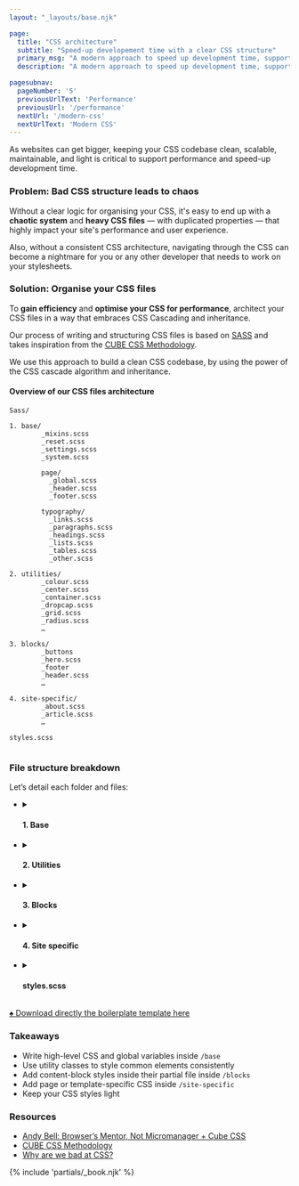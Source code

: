 ```yaml
---
layout: "_layouts/base.njk" 

page:
  title: "CSS architecture"
  subtitle: "Speed-up developement time with a clear CSS structure"
  primary_msg: "A modern approach to speed up development time, support performance, scalability and maintainability."
  description: "A modern approach to speed up development time, support performance, scalability and maintainability."

pagesubnav:
  pageNumber: '5'
  previousUrlText: 'Performance'
  previousUrl: '/performance'
  nextUrl: '/modern-css'
  nextUrlText: 'Modern CSS'
---
```


As websites can get bigger, keeping your CSS codebase clean, scalable, maintainable, and light is critical to support performance and speed-up development time.

### Problem: Bad CSS structure leads to chaos

Without a clear logic for organising your CSS, it's easy to end up with a **chaotic system** and **heavy CSS files** — with duplicated properties — that highly impact your site's performance and user experience.

Also, without a consistent CSS architecture, navigating through the CSS can become a nightmare for you or any other developer that needs to work on your stylesheets.

### Solution: Organise your CSS files

To **gain efficiency** and **optimise your CSS for performance**, architect your CSS files in a way that embraces CSS Cascading and inheritance.

Our process of writing and structuring CSS files is based on [SASS](https://sass-lang.com/) and takes inspiration from the [CUBE CSS Methodology](https://cube.fyi/).

We use this approach to build a clean CSS codebase, by using the power of the CSS cascade algorithm and inheritance.

#### Overview of our CSS files architecture

 <pre class="code-block"><code>Sass/
        
1. base/
        _mixins.scss
        _reset.scss
        _settings.scss
        _system.scss
        
        page/
          _global.scss
          _header.scss
          _footer.scss
        
        typography/
          _links.scss
          _paragraphs.scss
          _headings.scss
          _lists.scss
          _tables.scss
          _other.scss
          
2. utilities/
        _colour.scss
        _center.scss
        _container.scss
        _dropcap.scss
        _grid.scss
        _radius.scss
        …
        
3. blocks/
        _buttons
        _hero.scss
        _footer
        _header.scss
        …
        
4. site-specific/
        _about.scss
        _article.scss
        …
        
styles.scss

</code></pre>

<h3>File structure breakdown</h3>

<p>Let’s detail each folder and files:</p>

<ul class="[ tab-items ][ flow l-rs ]">
<li class="flow">
  <details class="[ tab-item ][ flow ]">
   <summary class="bg-primary-color"> <h4 class="h5 subtitle">1. Base</h4></summary>   
  
  <header class="flow">
      
  <p><strong>This layer includes the high-level CSS rules, the foundation styles and global custom properties variables of the design.</strong></p>
  </header>
  
  <h5 class="text-primary-color">_settings.scss:</h5>
  <p>This file contains the global variables for foundation styles of the website<em>(e.g. spacing, color, typography…).</em></p>

  <h5 class="text-primary-color">_mixings.scss</h5>
  
  <p>This file includes chunks of reusable CSS rules like media query breakpoints or a rule for specifying static font sizes.</p>
  
  <h5 class="text-primary-color">_reset.scss</h5>
  
  <p>This file contains the <a href="https://andy-bell.co.uk/a-modern-css-reset/">Modern CSS Reset file</a> from Andy Bell to reset the default browsers’ styles and avoid any inconsistencies across different browsers.</p>
  
  <h5 class="text-primary-color">_system.scss</h5>
  
  <p>This file contains all the CSS rules required to adjust the styles of the admin interface of your website.</p> 
  
  <h5 class="text-primary-color">page/</h5>
  
  <p>This folder contains page global, header and footer layout styles. These rules are organised under the following partial files:</p>
   
  <ul class="content-list">
  <li>_global.scss</li>
  <li>_header.scss</li>
  <li>_footer.scss</li>
  </ul>
  
  <h5 class="text-primary-color">typography/</h5>
  
  <p>This folder contains partial files with CSS rules of common typographic elements such as <em>paragraphs, links or headings</em>.</p>
    
  <ul class="content-list">
  <li>_links.scss</li>
  <li>_paragraphs.scss</li>
  <li>_headings.scss</li>
  <li>_lists.scss</li>
  <li>_tables.scss</li>
  <li>_other.scss</li>
  </ul>
  
</li>


<li class="flow">
  <details  class="[ tab-item ][ flow ]">
   <summary class="bg-primary-color"> <h4 class="[ subtitle ][ h5 ]">2. Utilities</h4></summary>   
  
  
  <header class="flow">
    
   <p><strong>This layer includes a list of helper classes that consist of a single CSS rule or a group of related CSS rules useful to style multiple elements consistently and quickly.</strong></p>

  </header>
  
  <p>To avoid repeating CSS rules, we use utility classes when appropriate to style HTML elements consistently.</p>
  
  <p>Utility classes can contain a single property or a group of related CSS properties to define text colors, background colours, border radius, drop caps, borders or any other reusable style.</p>

</li>

<li class="flow">
  <details  class="[ tab-item ][ flow ]">
   <summary class="bg-primary-color"> <h4 class="[ subtitle ][ h5 ]">3. Blocks</h4></summary>   
  
  
  <header class="flow">
    
    <p><strong>This layer contains files with specific CSS rules for each Building blocks that compose the layout.</strong></p>
  
  </header>
  
  <p>Blocks refer to a simple UI element like a button or a group of UI elements like a card, hero section or menu. The CSS rules are applied using the parent block class.</p>
  
  <p>The benefit of styling a component using the block class is that the block will maintain its original style, regardless of the context it's placed in.</p>
    
</li>

<li class="flow">
  <details class="[ tab-item ][ flow ]">
   <summary class="bg-primary-color"> <h4 class="[ subtitle ][ h5 ]">4. Site specific</h4></summary>   
 
  <header class="flow">
    
  <p><strong>This layer contains the CSS rules applied with the parent body class to style specific page—or content type layouts.</strong></p>

  </header>
  
  <p>This folder contains the partials files of individual pages, content-types or templates, including their specific CSS rules required to adjust/override the layout styles.</p> 

</li>

<li class="flow">
  <details class="[ tab-item ][ flow ]">
   <summary class="bg-primary-color"> <h4 class="[ subtitle ][ h5 ]">styles.scss</h4></summary>   
  
  
  <header class="flow">
    
  <p><strong>This file includes the imported partials to generate the final <code class="code">style.css</code> file.</strong></p>

  </header>
  
  <p>The <code class="code">style.scss</code> file is the source file where we import the required <code class="code">.scss</code> partials to create the final <code class="code">style.css</code> file that the browser will use to load the styles of your website.</p>
    
<pre class="code-block"><code>➜  assets sass --watch sass:css</code></pre>

<p>This command tells SASS to preprocess the SASS files that are located inside <code class="code">/assets</code> and output the final css inside the folder <span class="code">/css</span>.</p>

</li>
</ul>
    </details>

<div class="[ cta-btn ][ outline ]">
  <a href="#">♠️  Download directly the boilerplate template here</a>
</div>

<h3>Takeaways</h3>

<ul class="content-list">
  <li>Write high-level CSS and global variables inside <code class="code">/base</code></li>
  <li>Use utility classes to style common elements consistently</li>
  <li>Add content-block styles inside their partial file inside <code class="code">/blocks</code></li>
  <li>Add page or template-specific CSS inside <code class="code">/site-specific</code></li>
  <li>Keep your CSS styles light</li>
</ul>

<section class="[ resources ][ grid--4-5 grid ]" data-gap="gap">
          <div class="[ resources__links ][ flow ]">
<h3>Resources</h3>

<ul class="content-list">
<li><a href="https://www.youtube.com/watch?v=5uhIiI9Ld5M&ab_channel=Hey%21Presents">Andy Bell: Browser’s Mentor, Not Micromanager + Cube CSS</a></li>
<li><a href="https://cube.fyi/#how-does-cube-css-compare-to-other-methodologies">CUBE CSS Methodology</a></li>
<li><a href="https://www.mikeaparicio.com/posts/2023-05-22-why-were-bad-at-css/?utm_source=convertkit&utm_medium=email&utm_campaign=It%27s+OK+to+Use+Modern+CSS.+Really%2C+really.+%7C+ModernCSS+Newsletter+%2361%20-%2010833447" target="_blank">Why are we bad at CSS?</a></li>
</ul>
</div>
            {% include 'partials/_book.njk' %}
      </section>